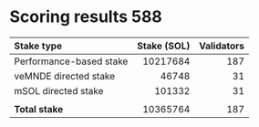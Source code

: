 # Scoring results 588

| Stake type              | Stake (SOL)    | Validators     |
|:------------------------|---------------:|---------------:|
| Performance-based stake | 10217684       | 187            |
| veMNDE directed stake   | 46748          | 31             |
| mSOL directed stake     | 101332         | 31             |
|                         |                |                |
| **Total stake**         | 10365764       | 187            |
